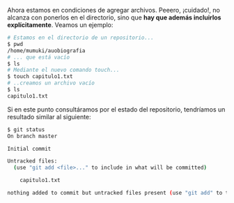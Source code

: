 Ahora estamos en condiciones de agregar archivos. Peeero, ¡cuidado!, no alcanza con ponerlos en el directorio, sino que **hay que además incluirlos explícitamente**.  Veamos un ejemplo: 

```bash
# Estamos en el directorio de un repositorio...
$ pwd 
/home/mumuki/auobiografia
# ... que está vacío
$ ls
# Mediante el nuevo comando touch...  
$ touch capitulo1.txt
# ..creamos un archivo vacío
$ ls 
capitulo1.txt
```

Si en este punto consultáramos por el estado del repositorio, tendríamos un resultado similar al siguiente:

```bash
$ git status 
On branch master

Initial commit

Untracked files:
  (use "git add <file>..." to include in what will be committed)

	capitulo1.txt

nothing added to commit but untracked files present (use "git add" to track)
```
